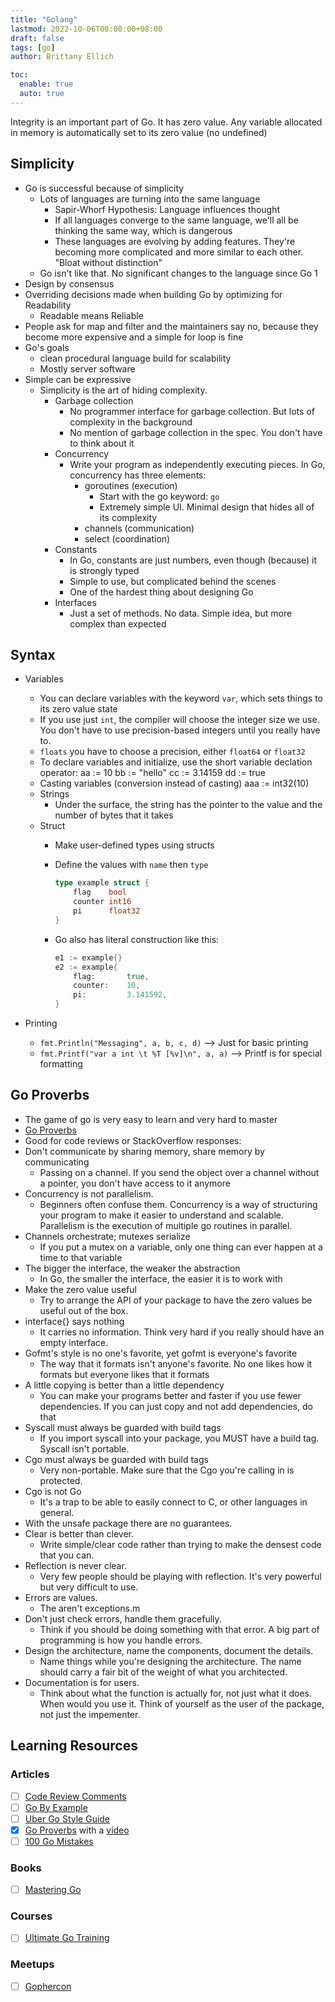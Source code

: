 ```yaml
---
title: "Golang"
lastmod: 2022-10-06T00:00:00+08:00
draft: false
tags: [go]
author: Brittany Ellich

toc:
  enable: true
  auto: true
---
```


Integrity is an important part of Go. It has zero value. Any variable allocated in memory is automatically set to its zero value (no undefined)

## Simplicity

* Go is successful because of simplicity
  * Lots of languages are turning into the same language
    * Sapir-Whorf Hypothesis: Language influences thought
    * If all languages converge to the same language, we'll all be thinking the same way, which is dangerous
    * These languages are evolving by adding features. They're becoming more complicated and more similar to each other. "Bloat without distinction"
  * Go isn't like that. No significant changes to the language since Go 1
* Design by consensus
* Overriding decisions made when building Go by optimizing for Readability
  * Readable means Reliable
* People ask for map and filter and the maintainers say no, because they become more expensive and a simple for loop is fine
* Go's goals
  * clean procedural language build for scalability
  * Mostly server software
* Simple can be expressive
  * Simplicity is the art of hiding complexity.
    * Garbage collection
      * No programmer interface for garbage collection. But lots of complexity in the background
      * No mention of garbage collection in the spec. You don't have to think about it
    * Concurrency
      * Write your program as independently executing pieces. In Go, concurrency has three elements:
        * goroutines (execution)
          * Start with the go keyword: `go`
          * Extremely simple UI. Minimal design that hides all of its complexity
        * channels (communication)
        * select (coordination)
    * Constants
      * In Go, constants are just numbers, even though (because) it is strongly typed
      * Simple to use, but complicated behind the scenes
      * One of the hardest thing about designing Go
    * Interfaces
      * Just a set of methods. No data. Simple idea, but more complex than expected

## Syntax

* Variables
  * You can declare variables with the keyword `var`, which sets things to its zero value state
  * If you use just `int`, the compiler will choose the integer size we use. You don't have to use precision-based integers until you really have to.
  * `floats` you have to choose a precision, either `float64` or `float32`
  * To declare variables and initialize, use the short variable declation operator:
        aa := 10
        bb := "hello"
        cc := 3.14159
        dd := true
  * Casting variables (conversion instead of casting)
        aaa := int32(10)
  * Strings
    * Under the surface, the string has the pointer to the value and the number of bytes that it takes
  * Struct
    * Make user-defined types using structs
    * Define the values with `name` then `type`

        ```go
        type example struct {
            flag    bool
            counter int16
            pi      float32
        }
        ```

    * Go also has literal construction like this:

        ```go
        e1 := example{}
        e2 := example{
            flag:       true,
            counter:    10,
            pi:         3.141592,
        }
        ```

* Printing
  * `fmt.Println("Messaging", a, b, c, d)` --> Just for basic printing
  * `fmt.Printf("var a int \t %T [%v]\n", a, a)` --> Printf is for special formatting

## Go Proverbs

* The game of go is very easy to learn and very hard to master
* [Go Proverbs](https://go-proverbs.github.io/)
* Good for code reviews or StackOverflow responses:
* Don't communicate by sharing memory, share memory by communicating
  * Passing on a channel. If you send the object over a channel without a pointer, you don't have access to it anymore
* Concurrency is not parallelism.
  * Beginners often confuse them. Concurrency is a way of structuring your program to make it easier to understand and scalable. Parallelism is the execution of multiple go routines in parallel.
* Channels orchestrate; mutexes serialize
  * If you put a mutex on a variable, only one thing can ever happen at a time to that variable
* The bigger the interface, the weaker the abstraction
  * In Go, the smaller the interface, the easier it is to work with
* Make the zero value useful
  * Try to arrange the API of your package to have the zero values be useful out of the box.
* interface{} says nothing
  * It carries no information. Think very hard if you really should have an empty interface.
* Gofmt's style is no one's favorite, yet gofmt is everyone's favorite
  * The way that it formats isn't anyone's favorite. No one likes how it formats but everyone likes that it formats
* A little copying is better than a little dependency
  * You can make your programs better and faster if you use fewer dependencies. If you can just copy and not add dependencies, do that
* Syscall must always be guarded with build tags
  * If you import syscall into your package, you MUST have a build tag. Syscall isn't portable.
* Cgo must always be guarded with build tags
  * Very non-portable. Make sure that the Cgo you're calling in is protected.
* Cgo is not Go
  * It's a trap to be able to easily connect to C, or other languages in general.
* With the unsafe package there are no guarantees.
* Clear is better than clever.
  * Write simple/clear code rather than trying to make the densest code that you can.
* Reflection is never clear.
  * Very few people should be playing with reflection. It's very powerful but very difficult to use.
* Errors are values.
  * The aren't exceptions.m
* Don't just check errors, handle them gracefully.
  * Think if you should be doing something with that error. A big part of programming is how you handle errors.
* Design the architecture, name the components, document the details.
  * Name things while you're designing the architecture. The name should carry a fair bit of the weight of what you architected.
* Documentation is for users.
  * Think about what the function is actually for, not just what it does. When would you use it. Think of yourself as the user of the package, not just the impementer.

## Learning Resources

### Articles

* [ ] [Code Review Comments](https://github.com/golang/go/wiki/CodeReviewComments)
* [ ] [Go By Example](https://gobyexample.com/)
* [ ] [Uber Go Style Guide](https://github.com/uber-go/guide/blob/master/style.md)
* [x] [Go Proverbs](https://go-proverbs.github.io/) with a [video](https://www.youtube.com/watch?v=PAAkCSZUG1c)
* [ ] [100 Go Mistakes](https://github.com/teivah/100-go-mistakes)

### Books

* [ ] [Mastering Go](https://www.amazon.com/Mastering-Go-professional-utilities-concurrent/dp/1801079315/ref=sr_1_1?crid=3477MH5Z40C9J&keywords=mastering+go&qid=1665114312&qu=eyJxc2MiOiIxLjI2IiwicXNhIjoiMC44NCIsInFzcCI6IjAuOTAifQ%3D%3D&sprefix=mastering+%2Caps%2C104&sr=8-1)

### Courses

* [ ] [Ultimate Go Training](https://www.ardanlabs.com/training/ultimate-go/)

### Meetups

* [ ] [Gophercon](https://www.gophercon.com/)
